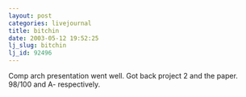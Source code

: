 ```yaml
---
layout: post
categories: livejournal
title: bitchin
date: 2003-05-12 19:52:25
lj_slug: bitchin
lj_id: 92496
---
```

Comp arch presentation went well. Got back project 2 and the paper. 98/100 and A- respectively.
